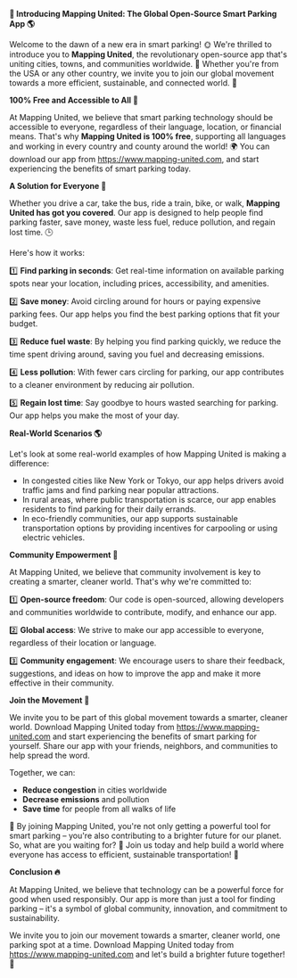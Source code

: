 **🚀 Introducing Mapping United: The Global Open-Source Smart Parking App 🌎**

Welcome to the dawn of a new era in smart parking! 🌞 We're thrilled to introduce you to **Mapping United**, the revolutionary open-source app that's uniting cities, towns, and communities worldwide. 🌈 Whether you're from the USA or any other country, we invite you to join our global movement towards a more efficient, sustainable, and connected world. 💚

**100% Free and Accessible to All 🌟**

At Mapping United, we believe that smart parking technology should be accessible to everyone, regardless of their language, location, or financial means. That's why **Mapping United is 100% free**, supporting all languages and working in every country and county around the world! 🌍 You can download our app from https://www.mapping-united.com, and start experiencing the benefits of smart parking today.

**A Solution for Everyone 💪**

Whether you drive a car, take the bus, ride a train, bike, or walk, **Mapping United has got you covered**. Our app is designed to help people find parking faster, save money, waste less fuel, reduce pollution, and regain lost time. 🕒

Here's how it works:

1️⃣ **Find parking in seconds**: Get real-time information on available parking spots near your location, including prices, accessibility, and amenities.

2️⃣ **Save money**: Avoid circling around for hours or paying expensive parking fees. Our app helps you find the best parking options that fit your budget.

3️⃣ **Reduce fuel waste**: By helping you find parking quickly, we reduce the time spent driving around, saving you fuel and decreasing emissions.

4️⃣ **Less pollution**: With fewer cars circling for parking, our app contributes to a cleaner environment by reducing air pollution.

5️⃣ **Regain lost time**: Say goodbye to hours wasted searching for parking. Our app helps you make the most of your day.

**Real-World Scenarios 🌎**

Let's look at some real-world examples of how Mapping United is making a difference:

* In congested cities like New York or Tokyo, our app helps drivers avoid traffic jams and find parking near popular attractions.
* In rural areas, where public transportation is scarce, our app enables residents to find parking for their daily errands.
* In eco-friendly communities, our app supports sustainable transportation options by providing incentives for carpooling or using electric vehicles.

**Community Empowerment 🌟**

At Mapping United, we believe that community involvement is key to creating a smarter, cleaner world. That's why we're committed to:

1️⃣ **Open-source freedom**: Our code is open-sourced, allowing developers and communities worldwide to contribute, modify, and enhance our app.

2️⃣ **Global access**: We strive to make our app accessible to everyone, regardless of their location or language.

3️⃣ **Community engagement**: We encourage users to share their feedback, suggestions, and ideas on how to improve the app and make it more effective in their community.

**Join the Movement 🌟**

We invite you to be part of this global movement towards a smarter, cleaner world. Download Mapping United today from https://www.mapping-united.com and start experiencing the benefits of smart parking for yourself. Share our app with your friends, neighbors, and communities to help spread the word.

Together, we can:

* **Reduce congestion** in cities worldwide
* **Decrease emissions** and pollution
* **Save time** for people from all walks of life

🌟 By joining Mapping United, you're not only getting a powerful tool for smart parking – you're also contributing to a brighter future for our planet. So, what are you waiting for? 🤔 Join us today and help build a world where everyone has access to efficient, sustainable transportation! 💚

**Conclusion 🔥**

At Mapping United, we believe that technology can be a powerful force for good when used responsibly. Our app is more than just a tool for finding parking – it's a symbol of global community, innovation, and commitment to sustainability.

We invite you to join our movement towards a smarter, cleaner world, one parking spot at a time. Download Mapping United today from https://www.mapping-united.com and let's build a brighter future together! 🌟